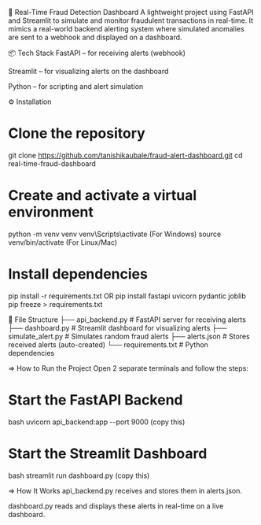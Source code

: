 🚨 Real-Time Fraud Detection Dashboard
A lightweight project using FastAPI and Streamlit to simulate and monitor fraudulent transactions in real-time. It mimics a real-world backend alerting system where simulated anomalies are sent to a webhook and displayed on a dashboard.

📦 Tech Stack
FastAPI – for receiving alerts (webhook)

Streamlit – for visualizing alerts on the dashboard

Python – for scripting and alert simulation

⚙️ Installation
# Clone the repository
git clone https://github.com/tanishikaubale/fraud-alert-dashboard.git
cd real-time-fraud-dashboard

# Create and activate a virtual environment
python -m venv venv
venv\Scripts\activate   (For Windows)
source venv/bin/activate   (For Linux/Mac)
# Install dependencies
pip install -r requirements.txt
 OR
pip install fastapi uvicorn pydantic joblib
pip freeze > requirements.txt


📂 File Structure
├── api_backend.py        # FastAPI server for receiving alerts
├── dashboard.py          # Streamlit dashboard for visualizing alerts
├── simulate_alert.py     # Simulates random fraud alerts
├── alerts.json           # Stores received alerts (auto-created)
└── requirements.txt      # Python dependencies


=> How to Run the Project
Open 2 separate terminals and follow the steps:
# Start the FastAPI Backend
bash
uvicorn api_backend:app --port 9000 (copy this)
# Start the Streamlit Dashboard
bash
streamlit run dashboard.py (copy this)


=> How It Works
api_backend.py receives and stores them in alerts.json.

dashboard.py reads and displays these alerts in real-time on a live dashboard.

